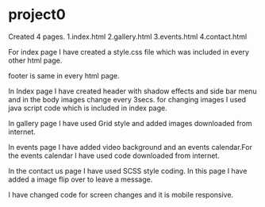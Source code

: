 # project0
Created 4 pages. 
1.index.html
2.gallery.html
3.events.html
4.contact.html

For index page I have created a style.css file which was included in every other html page.

footer is same in every html page.

In Index page I have created header with shadow effects and side bar menu and in the body images change every 3secs.
for changing images I used java script code which is included in index page.

In gallery page I have used Grid style and added images downloaded from internet.

In events page I have added video background and an events calendar.For the events calendar I have used code downloaded from internet.

In the contact us page I have used SCSS style coding. In this page I have added a image flip over to leave a message.

I have  changed code for screen changes and it is mobile responsive.
